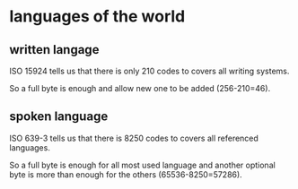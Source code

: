# languages of the world
## written langage
ISO 15924 tells us that there is only 210 codes to covers all writing systems.

So a full byte is enough and allow new one to be added (256-210=46).
## spoken language
ISO 639-3 tells us that there is 8250 codes to covers all referenced languages.

So a full byte is enough for all most used language and another optional byte is more than enough for the others (65536-8250=57286).
